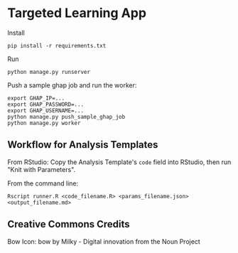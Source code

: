 Targeted Learning App
===

Install

	pip install -r requirements.txt

Run

	python manage.py runserver

Push a sample ghap job and run the worker:
	
	export GHAP_IP=...
	export GHAP_PASSWORD=...
	export GHAP_USERNAME=...
	python manage.py push_sample_ghap_job
	python manage.py worker

Workflow for Analysis Templates
---

From RStudio: Copy the Analysis Template's `code` field into RStudio, then run "Knit with Parameters".

From the command line: 

	Rscript runner.R <code_filename.R> <params_filename.json> <output_filename.md>

Creative Commons Credits
---

Bow Icon: bow by Milky - Digital innovation from the Noun Project